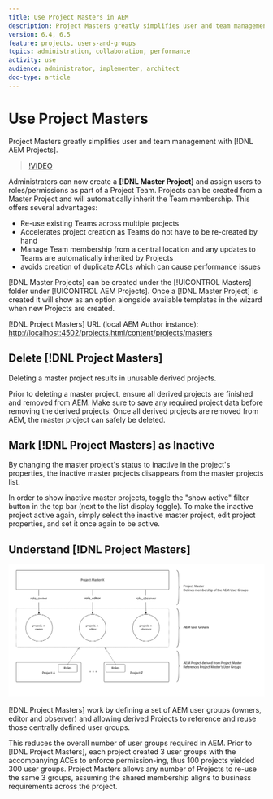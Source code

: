 ```yaml
---
title: Use Project Masters in AEM
description: Project Masters greatly simplifies user and team management with AEM Projects.
version: 6.4, 6.5
feature: projects, users-and-groups
topics: administration, collaboration, performance
activity: use
audience: administrator, implementer, architect
doc-type: article
---
```


# Use Project Masters

Project Masters greatly simplifies user and team management with [!DNL AEM Projects].

>[!VIDEO](https://video.tv.adobe.com/v/17740/?quality=9)

Administrators can now create a **[!DNL Master Project]** and assign users to roles/permissions as part of a Project Team. Projects can be created from a Master Project and will automatically inherit the Team membership. This offers several advantages:

* Re-use existing Teams across multiple projects
* Accelerates project creation as Teams do not have to be re-created by hand
* Manage Team membership from a central location and any updates to Teams are automatically inherited by Projects
* avoids creation of duplicate ACLs which can cause performance issues

[!DNL Master Projects] can be created under the [!UICONTROL Masters] folder under [!UICONTROL AEM Projects]. Once a [!DNL Master Project] is created it will show as an option alongside available templates in the wizard when new Projects are created.

[!DNL Project Masters] URL (local AEM Author instance): [http://localhost:4502/projects.html/content/projects/masters](http://localhost:4502/projects.html/content/projects/masters)

## Delete [!DNL Project Masters]

Deleting a master project results in unusable derived projects. 

Prior to deleting a master project, ensure all derived projects are finished and removed from AEM. Make sure to save any required project data before removing the derived projects. Once all derived projects are removed from AEM, the master project can safely be deleted.

## Mark [!DNL Project Masters] as Inactive

By changing the master project's status to inactive in the project's properties, the inactive master projects disappears from the master projects list. 

In order to show inactive master projects, toggle the "show active" filter button in the top bar (next to the list display toggle). To make the inactive project active again, simply select the inactive master project, edit project properties, and set it once again to be active.

## Understand [!DNL Project Masters]

![Project masters technical view](assets/use-project-masters/project-masters-architecture.png)

[!DNL Project Masters] work by defining a set of AEM user groups (owners, editor and observer) and allowing derived Projects to reference and reuse those centrally defined user groups.

This reduces the overall number of user groups required in AEM. Prior to [!DNL Project Masters], each project created 3 user groups with the accompanying ACEs to enforce permission-ing, thus 100 projects yielded 300 user groups. Project Masters allows any number of Projects to re-use the same 3 groups, assuming the shared membership aligns to business requirements across the project.
